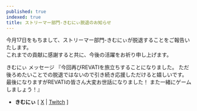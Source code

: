 ```yaml
---
published: true
indexed: true
title: ストリーマー部門-きむにぃ脱退のお知らせ
---
```


今月17日をもちまして、ストリーマー部門-きむにぃが脱退することをご報告いたします。  
これまでの貢献に感謝すると共に、今後の活躍をお祈り申し上げます。

きむにぃ メッセージ 『今回再びREVATIを旅立ちすることになりました。
ただ後ろめたいことでの脱退ではないので引き続き応援しただけると嬉しいです。
最後になりますがREVATIの皆さん大変お世話になりました！
また一緒にゲームしましょう！』

- **きむにぃ** [ [X](https://x.com/kimunii017) | [Twitch](https://twitch.tv/kimunii_twitch) ]
